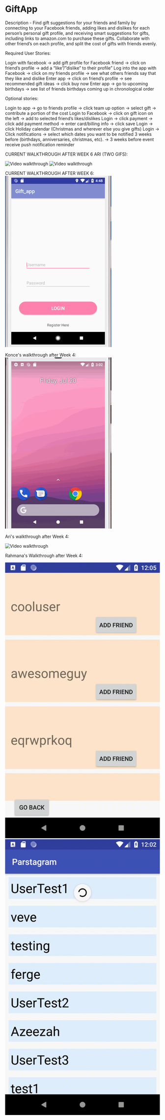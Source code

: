 # GiftApp

Description - Find gift suggestions for your friends and family by connecting to your Facebook friends, adding likes and dislikes for each person’s personal gift profile, and receiving smart suggestions for gifts, including links to amazon.com to purchase these gifts. Collaborate with other friend’s on each profile, and split the cost of gifts with friends evenly.



Required User Stories:

Login with facebook → add gift profile for Facebook friend → click on friend’s profile → add a “like”/”dislike” to their profile”
Log into the app with Facebook →  click on my friends profile →  see what others friends say that they like and dislike
Enter app → click on friend’s profile → see recommended gift ideas → click buy now
Enter app → go to upcoming birthdays → see list of friends birthdays coming up in chronological order

Optional stories:

Login to app → go to friends profile → click team up option → select gift → contribute a portion of the cost
Login to Facebook → click on gift icon on the left → add to selected friend’s likes/dislikes
Login → click payment → click add payment method → enter card/billing info → click save
Login → click Holiday calendar (Christmas and wherever else you give gifts)
Login → Click notifications → select which dates you want to be notified 3 weeks before (birthdays, anniversaries, christmas, etc). → 3 weeks before event receive push notification reminder

CURRENT WALKTHROUGH AFTER WEEK 6 ARI (TWO GIFS):

<img src='https://i.imgur.com/suXu3Sp.gif' title='Video walkthrough' width='' alt='Video walkthrough'/>
<img src='https://i.imgur.com/FmZojkh.gif' title='Video walkthrough' width='' alt='Video walkthrough'/>

CURRENT WALKTHROUGH AFTER WEEK 6:
<img src='https://github.com/FBU-final-project/GiftApp/blob/master/week6Walkthrough.gif' title='Video Walkthrough' width='' alt='Video Walkthrough' />

Konce's walkthrough after Week 4:
<img src='https://github.com/FBU-final-project/GiftApp/blob/KonceDevelopment/calendarWalkthrough.gif' title='Video Walkthrough' width='' alt='Video Walkthrough' />

Ari's walkthrough after Week 4:

<img src='https://i.imgur.com/5KxvvxT.gif' title='Video walkthrough' width='' alt='Video walkthrough' />

Rahmana's Walkthrough after Week 4:

<img src='https://github.com/FBU-final-project/GiftApp/blob/Rahmana_branch/AddFriends.gif' title='Add Friends' width='' alt='Video Walkthrough' />

<img src='https://github.com/FBU-final-project/GiftApp/blob/Rahmana_branch/CurrentFriends.gif' title='Add Friends' width='' alt='Video Walkthrough' />
